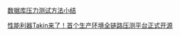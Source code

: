 
[数据库压力测试方法小结](https://mp.weixin.qq.com/s?__biz=MzU5OTkxOTYxMA==&mid=2247505154&idx=3&sn=d06fbf90f1eac2f34740bc26d13e3cb7&chksm=feaf0b97c9d88281313e6fe1ed6c21a4c5d87ef27350695c0c90e605b894732eda4e3832afbf&scene=132#wechat_redirect)

[性能利器Takin来了！首个生产环境全链路压测平台正式开源](https://mp.weixin.qq.com/s?__biz=MzU4OTc3MTI3MQ%3D%3D&mid=2247484874&idx=1&sn=82a70e1bd4622bab645e4e103fe83e51&scene=45#wechat_redirect)
